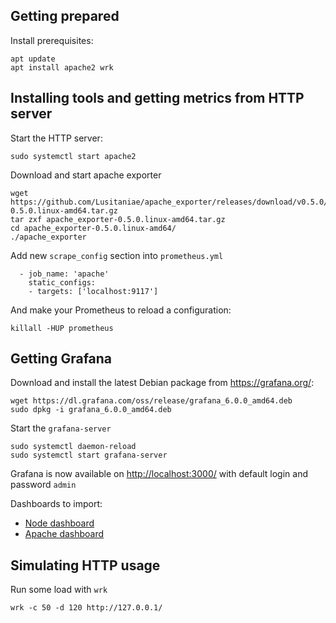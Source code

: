 ## Getting prepared

Install prerequisites:

```
apt update
apt install apache2 wrk

```

## Installing tools and getting metrics from HTTP server

Start the HTTP server:
```
sudo systemctl start apache2
```

Download and start apache exporter
```
wget https://github.com/Lusitaniae/apache_exporter/releases/download/v0.5.0/apache_exporter-0.5.0.linux-amd64.tar.gz
tar zxf apache_exporter-0.5.0.linux-amd64.tar.gz
cd apache_exporter-0.5.0.linux-amd64/
./apache_exporter
```

Add new `scrape_config` section into `prometheus.yml`
```
  - job_name: 'apache'
    static_configs:
    - targets: ['localhost:9117']
```

And make your Prometheus to reload a configuration:

```
killall -HUP prometheus
```

## Getting Grafana
Download and install the latest Debian package from https://grafana.org/:

```
wget https://dl.grafana.com/oss/release/grafana_6.0.0_amd64.deb
sudo dpkg -i grafana_6.0.0_amd64.deb
```

Start the `grafana-server`
```
sudo systemctl daemon-reload
sudo systemctl start grafana-server
```
Grafana is now available on [http://localhost:3000/](http://localhost:3000/) with default login and password `admin`


Dashboards to import:
* [Node dashboard](https://grafana.com/dashboards/405)
* [Apache dashboard](https://grafana.com/dashboards/3894)

## Simulating HTTP usage

Run some load with `wrk`
```
wrk -c 50 -d 120 http://127.0.0.1/
```
